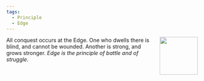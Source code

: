 ```yaml
---
tags:
  - Principle
  - Edge
---
```


<div style="float: right; padding-left: 10px;"><img src="/Principles/files/edge.png" width=100 style="margin:0" /></div>

All conquest occurs at the Edge. One who dwells there is blind, and cannot be wounded. Another is strong, and grows stronger. *Edge is the principle of battle and of struggle.*